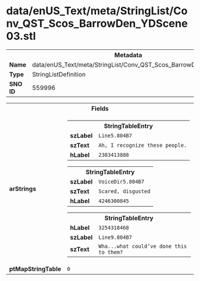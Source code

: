 <h1>data/enUS_Text/meta/StringList/Conv_QST_Scos_BarrowDen_YDScene03.stl</h1><table><tr><th colspan="100%">Metadata</th></tr><tr><td><b>Name</b></td><td>data/enUS_Text/meta/StringList/Conv_QST_Scos_BarrowDen_YDScene03.stl</td></tr><tr><td><b>Type</b></td><td>StringListDefinition</td></tr><tr><td><b>SNO ID</b></td><td>559996</td></tr></table>

<table><tr><th colspan="100%">Fields</th></tr><tr><td><b>arStrings</b></td><td><table><tr><th colspan="100%">StringTableEntry</th></tr><tr><td><b>szLabel</b></td><td><code>Line5.804B7</code></td></tr><tr><td><b>szText</b></td><td><code>Ah, I recognize these people.</code></td></tr><tr><td><b>hLabel</b></td><td><code>2383413888</code></td></tr></table>


<table><tr><th colspan="100%">StringTableEntry</th></tr><tr><td><b>szLabel</b></td><td><code>VoiceDir5.804B7</code></td></tr><tr><td><b>szText</b></td><td><code>Scared, disgusted</code></td></tr><tr><td><b>hLabel</b></td><td><code>4246300845</code></td></tr></table>


<table><tr><th colspan="100%">StringTableEntry</th></tr><tr><td><b>hLabel</b></td><td><code>3254318468</code></td></tr><tr><td><b>szLabel</b></td><td><code>Line9.804B7</code></td></tr><tr><td><b>szText</b></td><td><code>Wha...what could’ve done this to them?</code></td></tr></table>


</td></tr><tr><td><b>ptMapStringTable</b></td><td><code>0</code></td></tr></table>

